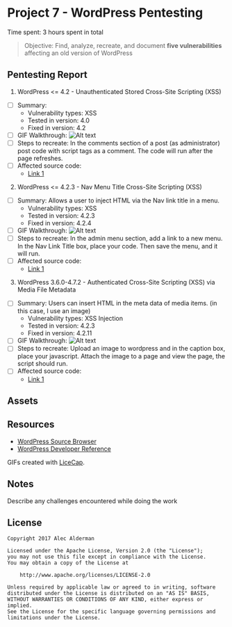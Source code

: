 # Project 7 - WordPress Pentesting

Time spent: 3 hours spent in total

> Objective: Find, analyze, recreate, and document **five vulnerabilities** affecting an old version of WordPress

## Pentesting Report

1. WordPress <= 4.2 - Unauthenticated Stored Cross-Site Scripting (XSS)
  - [ ] Summary: 
    - Vulnerability types: XSS
    - Tested in version: 4.0
    - Fixed in version: 4.2
  - [ ] GIF Walkthrough: ![Alt text](https://i.imgur.com/lUkj8sf.gifv)
  - [ ] Steps to recreate: In the comments section of a post (as administrator) post code with script tags as a comment. The code will run after the page refreshes.
  - [ ] Affected source code:
    - [Link 1](https://core.trac.wordpress.org/browser/tags/version/src/source_file.php)
2. WordPress <= 4.2.3 - Nav Menu Title Cross-Site Scripting (XSS)
  - [ ] Summary: Allows a user to inject HTML via the Nav link title in a menu.
    - Vulnerability types: XSS
    - Tested in version: 4.2.3
    - Fixed in version: 4.2.4
  - [ ] GIF Walkthrough: ![Alt text](https://i.imgur.com/UNsFUMi.gifv)
  - [ ] Steps to recreate: In the admin menu section, add a link to a new menu. In the Nav Link Title box, place your code. Then save the menu, and it will run.
  - [ ] Affected source code:
    - [Link 1](https://core.trac.wordpress.org/changeset/33541)
3. WordPress 3.6.0-4.7.2 - Authenticated Cross-Site Scripting (XSS) via Media File Metadata
  - [ ] Summary: Users can insert HTML in the meta data of media items. (in this case, I use an image)
    - Vulnerability types: XSS Injection
    - Tested in version: 4.2.3
    - Fixed in version: 4.2.11
  - [ ] GIF Walkthrough: ![Alt text](https://i.imgur.com/BNt7dNl.gifv)
  - [ ] Steps to recreate: Upload an image to wordpress and in the caption box, place your javascript. Attach the image to a page and view the page, the script should run.
  - [ ] Affected source code:
    - [Link 1](https://github.com/WordPress/WordPress/commit/28f838ca3ee205b6f39cd2bf23eb4e5f52796bd7)

## Assets


## Resources

- [WordPress Source Browser](https://core.trac.wordpress.org/browser/)
- [WordPress Developer Reference](https://developer.wordpress.org/reference/)

GIFs created with [LiceCap](http://www.cockos.com/licecap/).

## Notes

Describe any challenges encountered while doing the work

## License

    Copyright 2017 Alec Alderman

    Licensed under the Apache License, Version 2.0 (the "License");
    you may not use this file except in compliance with the License.
    You may obtain a copy of the License at

        http://www.apache.org/licenses/LICENSE-2.0

    Unless required by applicable law or agreed to in writing, software
    distributed under the License is distributed on an "AS IS" BASIS,
    WITHOUT WARRANTIES OR CONDITIONS OF ANY KIND, either express or implied.
    See the License for the specific language governing permissions and
    limitations under the License.